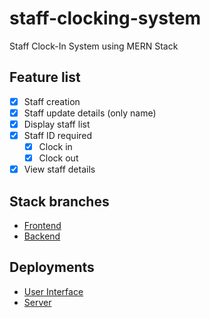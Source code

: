 # staff-clocking-system

Staff Clock-In System using MERN Stack

## Feature list

- [x] Staff creation
- [x] Staff update details (only name)
- [x] Display staff list
- [x] Staff ID required
  - [x] Clock in
  - [x] Clock out
- [x] View staff details

## Stack branches

- [Frontend](https://github.com/nullthefirst/staff-clocking-system/tree/frontend)
- [Backend](https://github.com/nullthefirst/staff-clocking-system/tree/backend)

## Deployments

- [User Interface](https://staff-clocking-system.netlify.app/)
- [Server](https://staff-clocking-system.herokuapp.com/)

